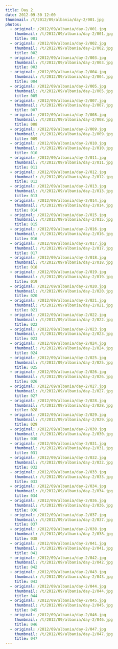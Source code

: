 ```yaml
---
title: Day 2.
date: 2012-09-30 12:00
thumbnail: /t/2012/09/albania/day-2/001.jpg
photos:
  - original: /2012/09/albania/day-2/001.jpg
    thumbnail: /t/2012/09/albania/day-2/001.jpg
    title: 001
  - original: /2012/09/albania/day-2/002.jpg
    thumbnail: /t/2012/09/albania/day-2/002.jpg
    title: 002
  - original: /2012/09/albania/day-2/003.jpg
    thumbnail: /t/2012/09/albania/day-2/003.jpg
    title: 003
  - original: /2012/09/albania/day-2/004.jpg
    thumbnail: /t/2012/09/albania/day-2/004.jpg
    title: 004
  - original: /2012/09/albania/day-2/005.jpg
    thumbnail: /t/2012/09/albania/day-2/005.jpg
    title: 005
  - original: /2012/09/albania/day-2/007.jpg
    thumbnail: /t/2012/09/albania/day-2/007.jpg
    title: 007
  - original: /2012/09/albania/day-2/008.jpg
    thumbnail: /t/2012/09/albania/day-2/008.jpg
    title: 008
  - original: /2012/09/albania/day-2/009.jpg
    thumbnail: /t/2012/09/albania/day-2/009.jpg
    title: 009
  - original: /2012/09/albania/day-2/010.jpg
    thumbnail: /t/2012/09/albania/day-2/010.jpg
    title: 010
  - original: /2012/09/albania/day-2/011.jpg
    thumbnail: /t/2012/09/albania/day-2/011.jpg
    title: 011
  - original: /2012/09/albania/day-2/012.jpg
    thumbnail: /t/2012/09/albania/day-2/012.jpg
    title: 012
  - original: /2012/09/albania/day-2/013.jpg
    thumbnail: /t/2012/09/albania/day-2/013.jpg
    title: 013
  - original: /2012/09/albania/day-2/014.jpg
    thumbnail: /t/2012/09/albania/day-2/014.jpg
    title: 014
  - original: /2012/09/albania/day-2/015.jpg
    thumbnail: /t/2012/09/albania/day-2/015.jpg
    title: 015
  - original: /2012/09/albania/day-2/016.jpg
    thumbnail: /t/2012/09/albania/day-2/016.jpg
    title: 016
  - original: /2012/09/albania/day-2/017.jpg
    thumbnail: /t/2012/09/albania/day-2/017.jpg
    title: 017
  - original: /2012/09/albania/day-2/018.jpg
    thumbnail: /t/2012/09/albania/day-2/018.jpg
    title: 018
  - original: /2012/09/albania/day-2/019.jpg
    thumbnail: /t/2012/09/albania/day-2/019.jpg
    title: 019
  - original: /2012/09/albania/day-2/020.jpg
    thumbnail: /t/2012/09/albania/day-2/020.jpg
    title: 020
  - original: /2012/09/albania/day-2/021.jpg
    thumbnail: /t/2012/09/albania/day-2/021.jpg
    title: 021
  - original: /2012/09/albania/day-2/022.jpg
    thumbnail: /t/2012/09/albania/day-2/022.jpg
    title: 022
  - original: /2012/09/albania/day-2/023.jpg
    thumbnail: /t/2012/09/albania/day-2/023.jpg
    title: 023
  - original: /2012/09/albania/day-2/024.jpg
    thumbnail: /t/2012/09/albania/day-2/024.jpg
    title: 024
  - original: /2012/09/albania/day-2/025.jpg
    thumbnail: /t/2012/09/albania/day-2/025.jpg
    title: 025
  - original: /2012/09/albania/day-2/026.jpg
    thumbnail: /t/2012/09/albania/day-2/026.jpg
    title: 026
  - original: /2012/09/albania/day-2/027.jpg
    thumbnail: /t/2012/09/albania/day-2/027.jpg
    title: 027
  - original: /2012/09/albania/day-2/028.jpg
    thumbnail: /t/2012/09/albania/day-2/028.jpg
    title: 028
  - original: /2012/09/albania/day-2/029.jpg
    thumbnail: /t/2012/09/albania/day-2/029.jpg
    title: 029
  - original: /2012/09/albania/day-2/030.jpg
    thumbnail: /t/2012/09/albania/day-2/030.jpg
    title: 030
  - original: /2012/09/albania/day-2/031.jpg
    thumbnail: /t/2012/09/albania/day-2/031.jpg
    title: 031
  - original: /2012/09/albania/day-2/032.jpg
    thumbnail: /t/2012/09/albania/day-2/032.jpg
    title: 032
  - original: /2012/09/albania/day-2/033.jpg
    thumbnail: /t/2012/09/albania/day-2/033.jpg
    title: 033
  - original: /2012/09/albania/day-2/034.jpg
    thumbnail: /t/2012/09/albania/day-2/034.jpg
    title: 034
  - original: /2012/09/albania/day-2/036.jpg
    thumbnail: /t/2012/09/albania/day-2/036.jpg
    title: 036
  - original: /2012/09/albania/day-2/037.jpg
    thumbnail: /t/2012/09/albania/day-2/037.jpg
    title: 037
  - original: /2012/09/albania/day-2/038.jpg
    thumbnail: /t/2012/09/albania/day-2/038.jpg
    title: 038
  - original: /2012/09/albania/day-2/041.jpg
    thumbnail: /t/2012/09/albania/day-2/041.jpg
    title: 041
  - original: /2012/09/albania/day-2/042.jpg
    thumbnail: /t/2012/09/albania/day-2/042.jpg
    title: 042
  - original: /2012/09/albania/day-2/043.jpg
    thumbnail: /t/2012/09/albania/day-2/043.jpg
    title: 043
  - original: /2012/09/albania/day-2/044.jpg
    thumbnail: /t/2012/09/albania/day-2/044.jpg
    title: 044
  - original: /2012/09/albania/day-2/045.jpg
    thumbnail: /t/2012/09/albania/day-2/045.jpg
    title: 045
  - original: /2012/09/albania/day-2/046.jpg
    thumbnail: /t/2012/09/albania/day-2/046.jpg
    title: 046
  - original: /2012/09/albania/day-2/047.jpg
    thumbnail: /t/2012/09/albania/day-2/047.jpg
    title: 047
---
```

